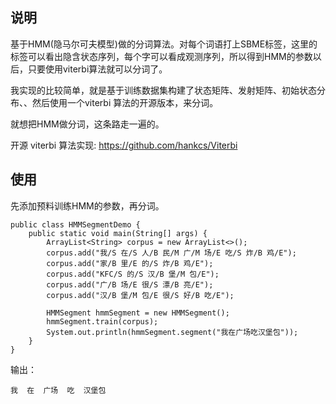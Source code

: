 ## 说明

基于HMM(隐马尔可夫模型)做的分词算法。对每个词语打上SBME标签，这里的标签可以看出隐含状态序列，每个字可以看成观测序列，所以得到HMM的参数以后，只要使用viterbi算法就可以分词了。

我实现的比较简单，就是基于训练数据集构建了状态矩阵、发射矩阵、初始状态分布、、然后使用一个viterbi 算法的开源版本，来分词。

就想把HMM做分词，这条路走一遍的。

开源 viterbi 算法实现: https://github.com/hankcs/Viterbi

## 使用
先添加预料训练HMM的参数，再分词。
```
public class HMMSegmentDemo {
    public static void main(String[] args) {
        ArrayList<String> corpus = new ArrayList<>();
        corpus.add("我/S 在/S 人/B 民/M 广/M 场/E 吃/S 炸/B 鸡/E");
        corpus.add("家/B 里/E 的/S 炸/B 鸡/E");
        corpus.add("KFC/S 的/S 汉/B 堡/M 包/E");
        corpus.add("广/B 场/E 很/S 漂/B 亮/E");
        corpus.add("汉/B 堡/M 包/E 很/S 好/B 吃/E");

        HMMSegment hmmSegment = new HMMSegment();
        hmmSegment.train(corpus);
        System.out.println(hmmSegment.segment("我在广场吃汉堡包"));
    }
}
```

输出：
```
我  在  广场  吃  汉堡包
```